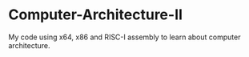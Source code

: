 # Computer-Architecture-II
My code using x64, x86 and RISC-I assembly to learn about computer architecture.
